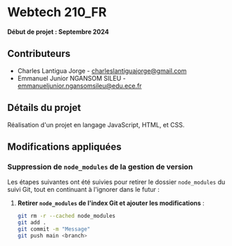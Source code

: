 # Webtech 210_FR

**Début de projet : Septembre 2024**

## Contributeurs

- Charles Lantigua Jorge - charleslantiguajorge@gmail.com
- Emmanuel Junior NGANSOM SILEU - emmanueljunior.ngansomsileu@edu.ece.fr

## Détails du projet

Réalisation d'un projet en langage JavaScript, HTML, et CSS.

## Modifications appliquées

### Suppression de `node_modules` de la gestion de version

Les étapes suivantes ont été suivies pour retirer le dossier `node_modules` du suivi Git, tout en continuant à l'ignorer dans le futur :

1. **Retirer `node_modules` de l'index Git et ajouter les modifications** :
   ```bash
   git rm -r --cached node_modules
   git add .
   git commit -m "Message"
   git push main <branch>

